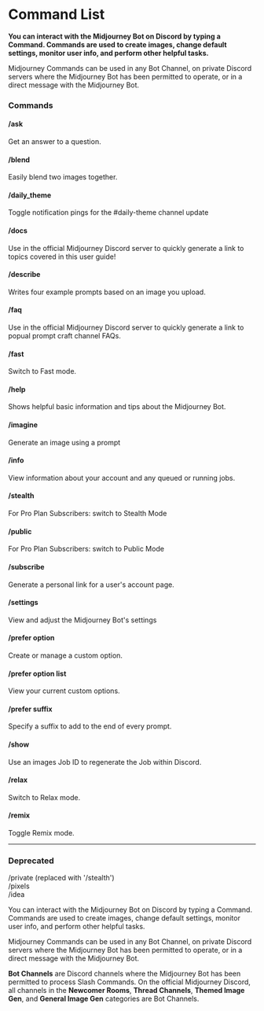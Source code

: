 # Command List

**You can interact with the Midjourney Bot on Discord by typing a Command. Commands are used to create images, change default settings, monitor user info, and perform other helpful tasks.**

Midjourney Commands can be used in any Bot Channel, on private Discord servers where the Midjourney Bot has been permitted to operate, or in a direct message with the Midjourney Bot.

### Commands

#### /ask

Get an answer to a question.

#### /blend

Easily blend two images together.

#### /daily\_theme

Toggle notification pings for the #daily-theme channel update

#### /docs

Use in the official Midjourney Discord server to quickly generate a link to topics covered in this user guide!

#### /describe

Writes four example prompts based on an image you upload.

#### /faq

Use in the official Midjourney Discord server to quickly generate a link to popual prompt craft channel FAQs.

#### /fast

Switch to Fast mode.

#### /help

Shows helpful basic information and tips about the Midjourney Bot.

#### /imagine

Generate an image using a prompt

#### /info

View information about your account and any queued or running jobs.

#### /stealth

For Pro Plan Subscribers: switch to Stealth Mode

#### /public

For Pro Plan Subscribers: switch to Public Mode

#### /subscribe

Generate a personal link for a user's account page.

#### /settings

View and adjust the Midjourney Bot's settings

#### /prefer option

Create or manage a custom option.

#### /prefer option list

View your current custom options.

#### /prefer suffix

Specify a suffix to add to the end of every prompt.

#### /show

Use an images Job ID to regenerate the Job within Discord.

#### /relax

Switch to Relax mode.

#### /remix

Toggle Remix mode.

***

### Deprecated

/private (replaced with '/stealth')\
/pixels\
/idea

You can interact with the Midjourney Bot on Discord by typing a Command. Commands are used to create images, change default settings, monitor user info, and perform other helpful tasks.

Midjourney Commands can be used in any Bot Channel, on private Discord servers where the Midjourney Bot has been permitted to operate, or in a direct message with the Midjourney Bot.

**Bot Channels** are Discord channels where the Midjourney Bot has been permitted to process Slash Commands. On the official Midjourney Discord, all channels in the **Newcomer Rooms**, **Thread Channels**, **Themed Image Gen**, and **General Image Gen** categories are Bot Channels.
